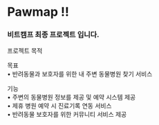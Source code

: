 # Pawmap !!

### 비트캠프 최종 프로젝트 입니다.

프로젝트 목적

목표  
	•	반려동물과 보호자를 위한 내 주변 동물병원 찾기 서비스   

기능  
	•	주변의 동물병원 정보를 제공 및 예약 시스템 제공  
	•	제휴 병원 예약 시 진료기록 연동 서비스  
	•	반려동물 보호자를 위한 커뮤니티 서비스 제공  
	
